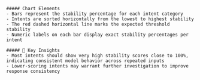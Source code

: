 
    ##### Chart Elements  
    - Bars represent the stability percentage for each intent category  
    - Intents are sorted horizontally from the lowest to highest stability  
    - The red dashed horizontal line marks the expected threshold stability  
    - Numeric labels on each bar display exact stability percentages per intent  

    ##### 🔑 Key Insights  
    - Most intents should show very high stability scores close to 100%, indicating consistent model behavior across repeated inputs  
    - Lower-scoring intents may warrant further investigation to improve response consistency  
    
